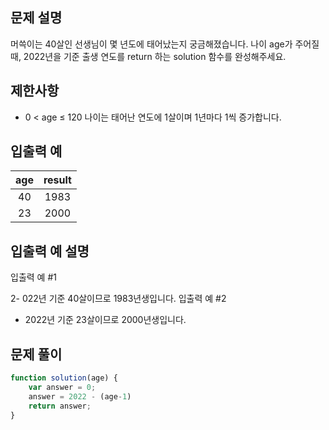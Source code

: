 ## 문제 설명
머쓱이는 40살인 선생님이 몇 년도에 태어났는지 궁금해졌습니다. 나이 age가 주어질 때, 2022년을 기준 출생 연도를 return 하는 solution 함수를 완성해주세요.

## 제한사항
- 0 < age ≤ 120
나이는 태어난 연도에 1살이며 1년마다 1씩 증가합니다.
## 입출력 예
age	|result
:--:|:--:
40	|1983
23	|2000
## 입출력 예 설명
입출력 예 #1

2- 022년 기준 40살이므로 1983년생입니다.
입출력 예 #2

- 2022년 기준 23살이므로 2000년생입니다.

## 문제 풀이

```js
function solution(age) {
    var answer = 0;
    answer = 2022 - (age-1)
    return answer;
}
```